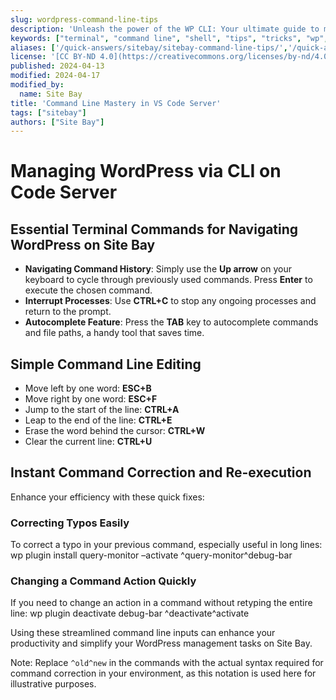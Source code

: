 ```yaml
---
slug: wordpress-command-line-tips
description: 'Unleash the power of the WP CLI: Your ultimate guide to mastering WordPress management from the command line with Site Bay hosting.'
keywords: ["terminal", "command line", "shell", "tips", "tricks", "wp", "cli"]
aliases: ['/quick-answers/sitebay/sitebay-command-line-tips/','/quick-answers/sitebay-command-line-tips/']
license: '[CC BY-ND 4.0](https://creativecommons.org/licenses/by-nd/4.0)'
published: 2024-04-13
modified: 2024-04-17
modified_by:
  name: Site Bay
title: 'Command Line Mastery in VS Code Server'
tags: ["sitebay"]
authors: ["Site Bay"]
---
```


# Managing WordPress via CLI on Code Server

## Essential Terminal Commands for Navigating WordPress on Site Bay

- **Navigating Command History**: Simply use the **Up arrow** on your keyboard to cycle through previously used commands. Press **Enter** to execute the chosen command.
- **Interrupt Processes**: Use **CTRL+C** to stop any ongoing processes and return to the prompt.
- **Autocomplete Feature**: Press the **TAB** key to autocomplete commands and file paths, a handy tool that saves time.

## Simple Command Line Editing

- Move left by one word: **ESC+B**
- Move right by one word: **ESC+F**
- Jump to the start of the line: **CTRL+A**
- Leap to the end of the line: **CTRL+E**
- Erase the word behind the cursor: **CTRL+W**
- Clear the current line: **CTRL+U**

## Instant Command Correction and Re-execution

Enhance your efficiency with these quick fixes:

### Correcting Typos Easily

To correct a typo in your previous command, especially useful in long lines:
    wp plugin install query-monitor –activate ^query-monitor^debug-bar

### Changing a Command Action Quickly

If you need to change an action in a command without retyping the entire line:
    wp plugin deactivate debug-bar ^deactivate^activate

Using these streamlined command line inputs can enhance your productivity and simplify your WordPress management tasks on Site Bay.

Note: Replace `^old^new` in the commands with the actual syntax required for command correction in your environment, as this notation is used here for illustrative purposes.